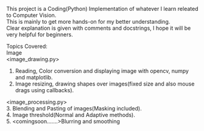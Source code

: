 This project is a Coding(Python) Implementation of whatever I learn releated to Computer Vision.<br />
This is mainly to get more hands-on for my better understanding.<br />
Clear explanation is given with comments and docstrings, I hope it will be very helpful for beginners.<br />

Topics Covered:<br />
Image<br />
<image_drawing.py>
1. Reading, Color conversion and displaying image with opencv, numpy and matplotlib.<br />
2. Image resizing, drawing shapes over images(fixed size and also mouse drags using callbacks).<br />

<image_processing.py><br />
3. Blending and Pasting of images(Masking included).<br />
4. Image threshold(Normal and Adaptive methods).<br />
5. <comingsoon.......>Blurring and smoothing

